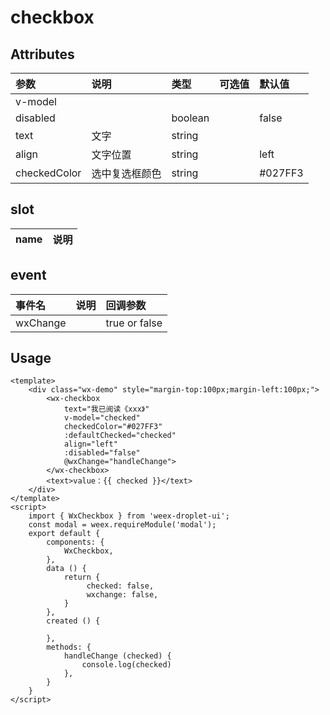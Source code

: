 # checkbox

## Attributes

| 参数 | 说明 | 类型 | 可选值 | 默认值 |
| :--- | :--- | :--- | :--- | :--- |
| v-model |  |  |  |  |
| disabled |  | boolean |  | false |
| text | 文字 | string |  |  |
| align | 文字位置 | string |  | left |
| checkedColor | 选中复选框颜色 | string |  | \#027FF3 |

## slot

| name | 说明 |
| :--- | :--- |


## event

| 事件名 | 说明 | 回调参数 |
| :--- | :--- | :--- |
| wxChange |  | true or false |

## Usage

```
<template>
    <div class="wx-demo" style="margin-top:100px;margin-left:100px;">
        <wx-checkbox 
            text="我已阅读《xxx》" 
            v-model="checked"
            checkedColor="#027FF3"
            :defaultChecked="checked"
            align="left"
            :disabled="false"
            @wxChange="handleChange">
        </wx-checkbox>
        <text>value：{{ checked }}</text>
    </div>
</template>
<script>
    import { WxCheckbox } from 'weex-droplet-ui';
    const modal = weex.requireModule('modal');
    export default {
        components: {
            WxCheckbox,
        },
        data () {
            return {
                 checked: false,
                 wxchange: false,
            }
        },
        created () {

        },
        methods: {
            handleChange (checked) {
                console.log(checked)
            },
        }
    }
</script>
```




